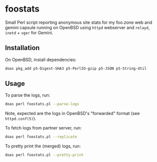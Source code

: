 # foostats

Small Perl script reporting anonymous site stats for my foo.zone web and gemini capsule running on OpenBSD using `httpd` webserver and `relayd`, `inetd` + `vger` for Gemini. 
## Installation

On OpenBSD, install dependencies:

```sh
doas pkg_add p5-Digest-SHA3 p5-PerlIO-gzip p5-JSON p5-String-Util
```

## Usage

To parse the logs, run:

```sh
doas perl foostats.pl --parse-logs  
```

Note, expected are the logs in OpenBSD's "forwarded" format (see `httpd.conf(5)`).

To fetch logs from partner server, run:

```sh
doas perl foostats.pl --replicate
```

To pretty print the (merged) logs, run:

```sh
doas perl foostats.pl --pretty-print
```
